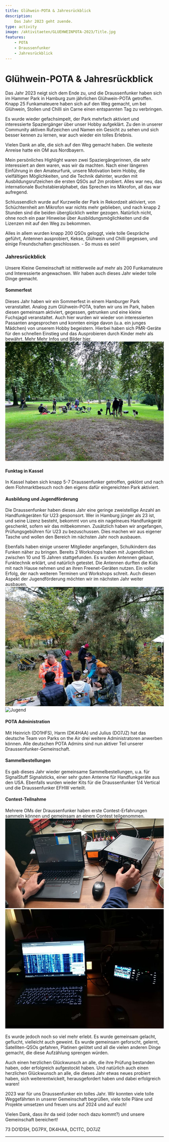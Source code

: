 ```yaml
---
title: Glühwein-POTA & Jahresrückblick 
description:
    Das Jahr 2023 geht zuende.
type: activity
image: /aktivitaeten/GLUEHWEINPOTA-2023/Title.jpg
features:
    - POTA
    - Draussenfunker
    - Jahresrückblick
---
```


# Glühwein-POTA & Jahresrückblick

Das Jahr 2023 neigt sich dem Ende zu, und die Draussenfunker haben sich im Hammer Park in Hamburg zum jährlichen Glühwein-POTA getroffen. Knapp 25 Funkamateuere haben sich auf den Weg gemacht, um bei Glühwein, Stollen und Chilli sin Carne einen entspannten Tag zu verbringen.

Es wurde wieder gefachsimpelt, der Park mehrfach aktiviert und interessierte Spaziergänger über unser Hobby aufgeklärt. Zu den in unserer Community aktiven Rufzeichen und Namen ein Gesicht zu sehen und sich besser kennen zu lernen, war auch wieder ein tolles Erlebnis.

Vielen Dank an alle, die sich auf den Weg gemacht haben. Die weiteste Anreise hatte ein OM aus Nordbayern.

Mein persönliches Highlight waren zwei Spaziergängerinnen, die sehr interessiert an dem waren, was wir da machten. Nach einer längeren Einführung in den Amateurfunk, unsere Motivation beim Hobby, die vielfältigen Möglichkeiten, und die Technik dahinter, wurden mit Ausbildungsrufzeichen die ersten QSOs auf 2m probiert. Alles war neu, das internationale Buchstabieralphabet, das Sprechen ins Mikrofon, all das war aufregend.

Schlussendlich wurde auf Kurzwelle der Park in Rekordzeit aktiviert, von Schüchternheit am Mikrofon war nichts mehr geblieben, und nach knapp 2 Stunden sind die beiden überglücklich weiter gezogen. Natürlich nicht, ohne noch ein paar Hinweise über Ausbildungsmöglichkeiten und die Lizenzen mit auf den Weg zu bekommen. 

Alles in allem wurden knapp 200 QSOs geloggt, viele tolle Gespräche geführt, Antennen ausprobiert, Kekse, Glühwein und Chilli gegessen, und einige Freundschaften geschlossen. - So muss es sein!

### Jahresrückblick

Unsere Kleine Gemeinschaft ist mittlerweile auf mehr als 200 Funkamateure und Interessierte angewachsen. Wir haben auch dieses Jahr wieder tolle Dinge gemacht.

#### Sommerfest
Dieses Jahr haben wir ein Sommerfest in einem Hamburger Park veranstaltet. Analog zum Glühwein-POTA, trafen wir uns im Park, haben diesen gemeinsam aktiviert, gegessen, getrunken und eine kleine Fuchsjagd veranstaltet. Auch hier wurden wir wieder von interessierten Passanten angesprochen und konnten einige davon (u.a. ein junges Mädchen) von unserem Hobby begeistern. Hierbei haben sich PMR-Geräte für den schnellen Einstieg und das Ausprobieren durch Kinder mehr als bewährt. Mehr Mehr Infos und Bilder [hier](https://draussenfunker.de/aktivitaeten/2023-08-26-Sommerfest.html).
![Sommerfest](/aktivitaeten/SOMMERFEST-2023/sommerfest_02.jpg)

#### Funktag in Kassel
In Kassel haben sich knapp 5-7 Draussenfunker getroffen, geklönt und nach dem Flohmarktbesuch noch den eigens dafür eingereichten Park aktiviert.

#### Ausbildung und Jugendförderung
Die Draussenfunker haben dieses Jahr eine geringe zweistellige Anzahl an Handfunkgeräten für U23 gesponsort. Wer in Hamburg jünger als 23 ist, und seine Lizenz besteht, bekommt von uns ein nagelneues Handfunkgerät geschenkt, sofern wir das mitbekommen.
Zusätzlich haben wir angefangen, Prüfungsgebühren für U23 zu bezuschussen. Dies machen wir aus eigener Tasche und wollen den Bereich im nächsten Jahr noch ausbauen.

Ebenfalls haben einige unserer Mitglieder angefangen, Schulkindern das Funken näher zu bringen. Bereits 2 Workshops haben mit Jugendlichen zwischen 10 und 15 Jahren stattgefunden. Es wurden Antennen gebaut, Funktechnik erklärt, und natürlich getestet. Die Antennen durften die Kids mit nach Hause nehmen und an ihren Freenet-Geräten nutzen. Ein voller Erfolg, der nach weiteren Terminen und Workshops schreit. Auch diesen Aspekt der Jugendförderung möchten wir im nächsten Jahr weiter ausbauen.
![Jugend](/aktivitaeten/GLUEHWEINPOTA-2023/Jugend1.jpg)
![Jugend](/aktivitaeten/GLUEHWEINPOTA-2023/Jugend2.jpg)

#### POTA Administration
Mit Heinrich (DO1HFS), Harm (DK4HAA) und Julius (DO7JZ) hat das deutsche Team von Parks on the Air drei weitere Administratoren anwerben können. Alle deutschen POTA Admins sind nun aktiver Teil unserer Draussenfunker-Gemeinschaft.

#### Sammelbestellungen
Es gab dieses Jahr wieder gemeinsame Sammelbestellungen, u.a. für SignalStuff Signalsticks, einer sehr guten Antenne für Handfunkgeräte aus den USA. Ebenfalls wurden wieder Kits für die Draussenfunker 1/4 Vertical und die Draussenfunker EFHW verteilt.

#### Contest-Teilnahme
Mehrere OMs der Draussenfunker haben erste Contest-Erfahrungen sammeln können und gemeinsam an einem Contest teilgenommen.
![Contest](/aktivitaeten/GLUEHWEINPOTA-2023/Contest1.jpg)
![Contest](/aktivitaeten/GLUEHWEINPOTA-2023/Contest2.jpg)

Es wurde jedoch noch so viel mehr erlebt. Es wurde gemeinsam gelacht, geflucht, vielleicht auch geweint. Es wurde gemeinsam geforscht, gelernt, Satelliten-QSOs gefahren, Platinen gelötet und all die vielen anderen Dinge gemacht, die diese Aufzählung sprengen würden.

Auch einen herzlichen Glückwunsch an alle, die ihre Prüfung bestanden haben, oder erfolgreich aufgestockt haben. Und natürlich auch einen herzlichen Glückwunsch an alle, die dieses Jahr etwas neues probiert haben, sich weiterentwickelt, herausgefordert haben und dabei erfolgreich waren!

2023 war für uns Draussenfunker ein tolles Jahr. Wir konnten viele tolle Weggefährten in unserer Gemeinschaft begrüßen, viele tolle Pläne und Projekte umsetzen und freuen uns auf 2024 und auf euch!

Vielen Dank, dass ihr da seid (oder noch dazu kommt?) und unsere Gemeinschaft bereichert!

73
DO1DSH, DG7PX, DK4HAA, DC1TC, DO7JZ

---
